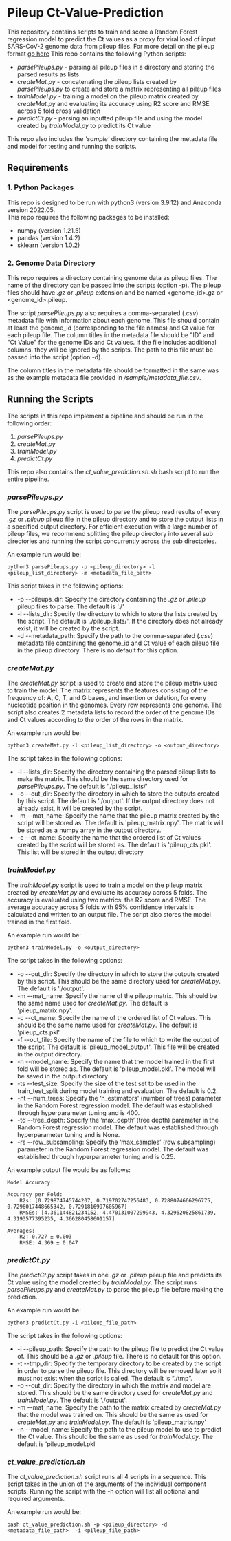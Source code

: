 # Pileup Ct-Value-Prediction
This repository contains scripts to train and score a Random Forest regression model to predict the Ct values as a proxy for viral load of input SARS-CoV-2 genome data from pileup files. For more detail on the pileup format [go here](https://en.wikipedia.org/wiki/Pileup_format)
This repo contains the following Python scripts:
* *parsePileups.py* - parsing all pileup files in a directory and storing the parsed results as lists
* *createMat.py* - concatenating the pileup lists created by *parsePileups.py* to create and store a matrix representing all pileup files
* *trainModel.py* - training a model on the pileup matrix created by *createMat.py* and evaluating its accuracy using R2 score and RMSE across 5 fold cross validation
* *predictCt.py* - parsing an inputted pileup file and using the model created by *trainModel.py* to predict its Ct value 

This repo also includes the *'sample'* directory containing the metadata file and model for testing and running the scripts.



## Requirements
### 1. Python Packages
This repo is designed to be run with python3 (version 3.9.12) and Anaconda version 2022.05.   
This repo requires the following packages to be installed:
* numpy (version 1.21.5)
* pandas (version 1.4.2)
* sklearn (version 1.0.2)

### 2. Genome Data Directory
This repo requires a directory containing genome data as pileup files. The name of the directory can be passed into the scripts (option -p). The pileup  files should have *.gz* or *.pileup* extension and be named \<genome_id>.gz or \<genome_id>.pileup.

The script *parsePileups.py* also requires a comma-separated (*.csv*) metadata file with information about each genome. This file should contain at least the genome_id (corresponding to the file names) and Ct value for each pileup file. The column titles in the metadata file should be "ID" and "Ct Value" for the genome IDs and Ct values. If the file includes additional columns, they will be ignored by the scripts. The path to this file must be passed into the script (option -d). 

The column titles in the metadata file should be formatted in the same was as the example metadata file provided in */sample/metadata_file.csv*.


## Running the Scripts
The scripts in this repo implement a pipeline and should be run in the following order: 
1. *parsePileups.py*
2. *createMat.py*
3. *trainModel.py*
4. *predictCt.py*

This repo also contains the *ct_value_prediction.sh.sh* bash script to run the entire pipeline.

### *parsePileups.py*
The *parsePileups.py* script is used to parse the pileup read results of every *.gz* or *.pileup* pileup file in the pileup directory and to store the output lists in a specified output directory. 
For efficient execution with a large number of pileup files, we recommend splitting the pileup directory into several sub directories and running the script concurrently across the sub directories.

An example run would be:
~~~
python3 parsePileups.py -p <pileup_directory> -l <pileup_list_directory> -m <metadata_file_path>
~~~

This script takes in the following options:
* -p --pileups_dir: Specify the directory containing the *.gz* or *.pileup* pileup files to parse. The default is './'  
* -l --lists_dir: Specify the directory to which to store the lists created by the script. The default is './pileup_lists/'. If the directory does not already exist, it will be created by the script.
* -d --metadata_path: Specify the path to the comma-separated (*.csv*) metadata file containing the genome_id and Ct value of each pileup file in the pileup directory. There is no default for this option.


### *createMat.py*
The *createMat.py* script is used to create and store the pileup matrix used to train the model. The matrix represents the features consisting of the frequency of: A, C, T, and G bases, and insertion or deletion, for every nucleotide position in the genomes. Every row represents one genome. The script also creates 2 metadata lists to record the order of the genome IDs and Ct values according to the order of the rows in the matrix.

An example run would be:
~~~
python3 createMat.py -l <pileup_list_directory> -o <output_directory>
~~~

The script takes in the following options:
* -l --lists_dir: Specify the directory containing the parsed pileup lists to make the matrix. This should be the same directory used for *parsePileups.py*. The default is './pileup_lists/'
* -o --out_dir:  Specify the directory in which to store the outputs created by this script. The default is './output'. If the output directory does not already exist, it will be created by the script.
* -m --mat_name: Specify the name that the pileup matrix created by the script will be stored as. The default is 'pileup_matrix.npy'. The matrix will be stored as a numpy array in the output directory.
* -c --ct_name: Specify the name that the ordered list of Ct values created by the script will be stored as. The default is 'pileup_cts.pkl'. This list will be stored in the output directory


### *trainModel.py*
The *trainModel.py* script is used to train a model on the pileup matrix created by *createMat.py* and evaluate its accuracy across 5 folds. The accuracy is evaluated using two metrics: the R2 score and RMSE. The average accuracy across 5 folds with 95% confidence intervals is calculated and written to an output file. The script also stores the model trained in the first fold.

An example run would be:
~~~
python3 trainModel.py -o <output_directory>
~~~

The script takes in the following options:
* -o --out_dir:  Specify the directory in which to store the outputs created by this script. This should be the same directory used for *createMat.py*. The default is './output'. 
* -m --mat_name: Specify the name of the pileup matrix. This should be the same name used for *createMat.py*. The default is 'pileup_matrix.npy'.
* -c --ct_name: Specify the name of the ordered list of Ct values. This should be the same name used for *createMat.py*. The default is 'pileup_cts.pkl'.
* -f --out_file: Specify the name of the file to which to write the output of the script. The default is 'pileup_model_output'. This file will be created in the output directory.
* -n --model_name: Specify the name that the model trained in the first fold will be stored as. The default is 'pileup_model.pkl'. The model will be saved in the output directory
* -ts --test_size: Specify the size of the test set to be used in the train_test_split during model training and evaluation. The default is 0.2.
* -nt --num_trees: Specify the ‘n_estimators’ (number of trees) parameter in the Random Forest regression model. The default was established through hyperparameter tuning and is 400.
* -td --tree_depth: Specify the ‘max_depth’ (tree depth) parameter in the Random Forest regression model. The default was established through hyperparameter tuning and is None.
* -rs --row_subsampling: Specify the ‘max_samples’ (row subsampling) parameter in the Random Forest regression model. The default was established through hyperparameter tuning and is 0.25.


An example output file would be as follows:
~~~
Model Accuracy:

Accuracy per Fold:
    R2s: [0.729874745744207, 0.719702747256483, 0.7288074666296775, 0.7296017448665342, 0.7291816997605967]
    RMSEs: [4.361144821234152, 4.470131007299943, 4.329620825861739, 4.3193577395235, 4.366280458601157]

Averages:
    R2: 0.727 ± 0.003 
    RMSE: 4.369 ± 0.047
~~~


### *predictCt.py*

The *predictCt.py* script takes in one *.gz* or *.pileup* pileup file and predicts its Ct value using the model created by *trainModel.py*. The script runs *parsePileups.py* and *createMat.py* to parse the pileup file before making the prediction.

An example run would be:
~~~
python3 predictCt.py -i <pileup_file_path> 
~~~

The script takes in the following options:
* -i --pileup_path: Specify the path to the pileup file to predict the Ct value of. This should be a *.gz* or *.pileup* file. There is no default for this option.
* -t --tmp_dir: Specify the temporary directory to be created by the script in order to parse the pileup file. This directory will be removed later so it must not exist when the script is called. The default is “./tmp”.
* -o --out_dir:  Specify the directory in which the matrix and model are stored. This should be the same directory used for *createMat.py* and *trainModel.py*. The default is './output'. 
* -m --mat_name: Specify the path to the matrix created by *createMat.py* that the model was trained on. This should be the same as used for *createMat.py* and *trainModel.py*. The default is 'pileup_matrix.npy'
* -n --model_name: Specify the path to the pileup model to use to predict the Ct value. This should be the same as used for *trainModel.py*. The default is 'pileup_model.pkl'


### *ct_value_prediction.sh*
The *ct_value_prediction.sh* script runs all 4 scripts in a sequence. This script takes in the union of the arguments of the individual component scripts. Running the script with the -h option will list all optional and required arguments. 

An example run would be:
~~~
bash ct_value_prediction.sh -p <pileup_directory> -d <metadata_file_path>  -i <pileup_file_path>
~~~
